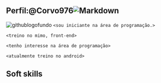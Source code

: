 ## Perfil:@Corvo976![Markdown](https://img.shields.io/badge/Markdown-000?style=for-the-badge&logo=markdown)


![githublogofundo](https://cdn.icon-icons.com/icons2/2429/PNG/512/github_logo_icon_147285.png)
```<sou iniciante na área de programação.>```

```<treino no mimo, front-end>```

```<tenho interesse na área de programação>```

```<atualmente treino no android>```

## Soft skills




